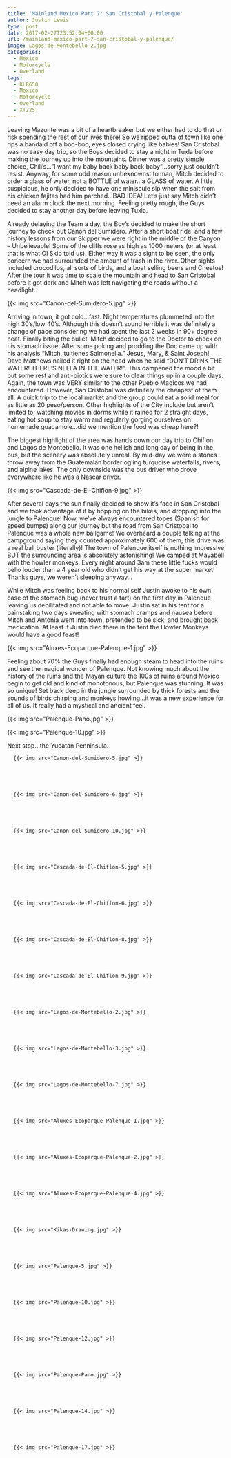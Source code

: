```yaml
---
title: 'Mainland Mexico Part 7: San Cristobal y Palenque'
author: Justin Lewis
type: post
date: 2017-02-27T23:52:04+00:00
url: /mainland-mexico-part-7-san-cristobal-y-palenque/
image: Lagos-de-Montebello-2.jpg
categories:
  - Mexico
  - Motorcycle
  - Overland
tags:
  - KLR650
  - Mexico
  - Motorcycle
  - Overland
  - XT225
---
```

Leaving Mazunte was a bit of a heartbreaker but we either had to do that or risk spending the rest of our lives there! So we ripped outta of town like one rips a bandaid off a boo-boo, eyes closed crying like babies! San Cristobal was no easy day trip, so the Boys decided to stay a night in Tuxla before making the journey up into the mountains. Dinner was a pretty simple choice, Chili’s…”I want my baby back baby back baby”…sorry just couldn’t resist. Anyway, for some odd reason unbeknownst to man, Mitch decided to order a glass of water, not a BOTTLE of water…a GLASS of water. A little suspicious, he only decided to have one miniscule sip when the salt from his chicken fajitas had him parched…BAD IDEA! Let’s just say Mitch didn’t need an alarm clock the next morning. Feeling pretty rough, the Guys decided to stay another day before leaving Tuxla.

Already delaying the Team a day, the Boy’s decided to make the short journey to check out Cañon del Sumidero. After a short boat ride, and a few history lessons from our Skipper we were right in the middle of the Canyon – Unbelievable! Some of the cliffs rose as high as 1000 meters (or at least that is what Ol Skip told us). Either way it was a sight to be seen, the only concern we had surrounded the amount of trash in the river. Other sights included crocodilos, all sorts of birds, and a boat selling beers and Cheetos! After the tour it was time to scale the mountain and head to San Cristobal before it got dark and Mitch was left navigating the roads without a headlight.


  {{< img src="Canon-del-Sumidero-5.jpg" >}}
		      



Arriving in town, it got cold…fast. Night temperatures plummeted into the high 30’s/low 40’s. Although this doesn’t sound terrible it was definitely a change of pace considering we had spent the last 2 weeks in 90+ degree heat. Finally biting the bullet, Mitch decided to go to the Doctor to check on his stomach issue. After some poking and prodding the Doc came up with his analysis “Mitch, tu tienes Salmonella.” Jesus, Mary, & Saint Joseph! Dave Matthews nailed it right on the head when he said “DON’T DRINK THE WATER! THERE’S NELLA IN THE WATER!”. This dampened the mood a bit but some rest and anti-biotics were sure to clear things up in a couple days. Again, the town was VERY similar to the other Pueblo Magicos we had encountered. However, San Cristobal was definitely the cheapest of them all. A quick trip to the local market and the group could eat a solid meal for as little as 20 peso/person. Other highlights of the City include but aren’t limited to; watching movies in dorms while it rained for 2 straight days, eating hot soup to stay warm and regularly gorging ourselves on homemade guacamole…did we mention the food was cheap here?!

The biggest highlight of the area was hands down our day trip to Chiflon and Lagos de Montebello. It was one hellish and long day of being in the bus, but the scenery was absolutely unreal. By mid-day we were a stones throw away from the Guatemalan border ogling turquoise waterfalls, rivers, and alpine lakes. The only downside was the bus driver who drove everywhere like he was a Nascar driver.


  {{< img src="Cascada-de-El-Chiflon-9.jpg" >}}
		      


After several days the sun finally decided to show it’s face in San Cristobal and we took advantage of it by hopping on the bikes, and dropping into the jungle to Palenque! Now, we’ve always encountered topes (Spanish for speed bumps) along our journey but the road from San Cristobal to Palenque was a whole new ballgame! We overheard a couple talking at the campground saying they counted approximately 600 of them, this drive was a real ball buster (literally)! The town of Palenque itself is nothing impressive BUT the surrounding area is absolutely astonishing! We camped at Mayabell with the howler monkeys. Every night around 3am these little fucks would bello louder than a 4 year old who didn’t get his way at the super market! Thanks guys, we weren’t sleeping anyway…

While Mitch was feeling back to his normal self Justin awoke to his own case of the stomach bug (never trust a fart) on the first day in Palenque leaving us debilitated and not able to move. Justin sat in his tent for a painstaking two days sweating with stomach cramps and nausea before Mitch and Antonia went into town, pretended to be sick, and brought back medication. At least if Justin died there in the tent the Howler Monkeys would have a good feast!


  {{< img src="Aluxes-Ecoparque-Palenque-1.jpg" >}}
		      


Feeling about 70% the Guys finally had enough steam to head into the ruins and see the magical wonder of Palenque. Not knowing much about the history of the ruins and the Mayan culture the 100s of ruins around Mexico begin to get old and kind of monotonous, but Palenque was stunning. It was so unique! Set back deep in the jungle surrounded by thick forests and the sounds of birds chirping and monkeys howling…it was a new experience for all of us. It really had a mystical and ancient feel.


  {{< img src="Palenque-Pano.jpg" >}}
		      


  {{< img src="Palenque-10.jpg" >}}
		      


Next stop…the Yucatan Penninsula.





      {{< img src="Canon-del-Sumidero-5.jpg" >}}
                
    



      {{< img src="Canon-del-Sumidero-6.jpg" >}}
                
    



      {{< img src="Canon-del-Sumidero-10.jpg" >}}
                
    



      {{< img src="Cascada-de-El-Chiflon-5.jpg" >}}
                
    



      {{< img src="Cascada-de-El-Chiflon-6.jpg" >}}
                
    



      {{< img src="Cascada-de-El-Chiflon-8.jpg" >}}
                
    



      {{< img src="Cascada-de-El-Chiflon-9.jpg" >}}
                
    



      {{< img src="Lagos-de-Montebello-2.jpg" >}}
                
    



      {{< img src="Lagos-de-Montebello-3.jpg" >}}
                
    



      {{< img src="Lagos-de-Montebello-7.jpg" >}}
                
    



      {{< img src="Aluxes-Ecoparque-Palenque-1.jpg" >}}
                
    



      {{< img src="Aluxes-Ecoparque-Palenque-2.jpg" >}}
                
    



      {{< img src="Aluxes-Ecoparque-Palenque-4.jpg" >}}
                
    



      {{< img src="Kikas-Drawing.jpg" >}}
                
    



      {{< img src="Palenque-5.jpg" >}}
                
    



      {{< img src="Palenque-10.jpg" >}}
                
    



      {{< img src="Palenque-12.jpg" >}}
                
    



      {{< img src="Palenque-Pano.jpg" >}}
                
    



      {{< img src="Palenque-14.jpg" >}}
                
    



      {{< img src="Palenque-17.jpg" >}}
               